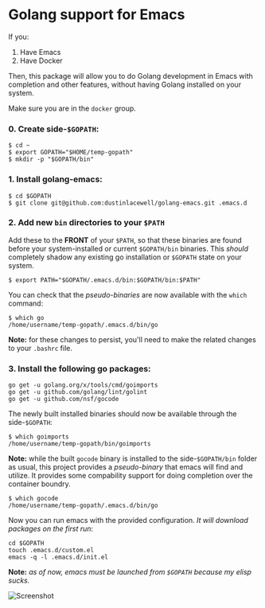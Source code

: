 # Golang support for Emacs

If you:


  1. Have Emacs
  2. Have Docker

Then, this package will allow you to do Golang development in Emacs with completion and other features, without having Golang installed on your system.

Make sure you are in the `docker` group.


### 0. Create side-`$GOPATH`:

    $ cd ~
    $ export GOPATH="$HOME/temp-gopath"
    $ mkdir -p "$GOPATH/bin"


### 1. Install golang-emacs:


    $ cd $GOPATH
    $ git clone git@github.com:dustinlacewell/golang-emacs.git .emacs.d


### 2. Add new `bin` directories to your `$PATH`


Add these to the **FRONT** of your `$PATH`, so that these binaries are found before your system-installed or current `$GOPATH/bin` binaries. This *should* completely shadow any existing go installation or `$GOPATH` state on your system.


    $ export PATH="$GOPATH/.emacs.d/bin:$GOPATH/bin:$PATH"
    
    
You can check that the *pseudo-binaries* are now available with the `which` command:

    
    $ which go
    /home/username/temp-gopath/.emacs.d/bin/go
    
    
**Note:** for these changes to persist, you'll need to make the related changes to your `.bashrc` file.
    

### 3. Install the following go packages:


    go get -u golang.org/x/tools/cmd/goimports
    go get -u github.com/golang/lint/golint
    go get -u github.com/nsf/gocode
    
    
The newly built installed binaries should now be available through the side-`$GOPATH`:

    $ which goimports
    /home/username/temp-gopath/bin/goimports
    
    
**Note:** while the built `gocode` binary is installed to the side-`$GOPATH/bin` folder as usual, this project provides a *pseudo-binary* that emacs will find and utilize. It provides some compability support for doing completion over the container boundry. 
    
    
    $ which gocode
    /home/username/temp-gopath/.emacs.d/bin/go
    

Now you can run emacs with the provided configuration. *It will download
packages on the first run*:


    cd $GOPATH
    touch .emacs.d/custom.el
    emacs -q -l .emacs.d/init.el
    
    
**Note:** *as of now, emacs must be launched from `$GOPATH` because my elisp sucks.*



![Screenshot](http://i.imgur.com/WIPJXgg.png)

